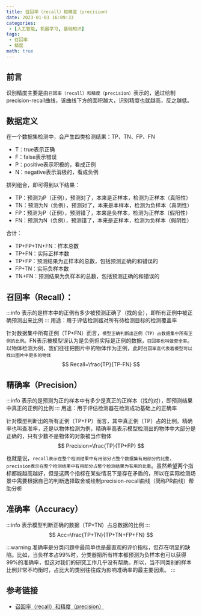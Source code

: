 ```yaml
---
title: 召回率（recall）和精度（precision）
date: 2023-01-03 16:09:33
categories:
 - [人工智能, 机器学习, 基础知识]
tags: 
 - 召回率
 - 精度
math: true
---
```


## 前言
识别精度主要是由`召回率（recall）和精度（precision）`表示的，通过绘制precision-recall曲线，该曲线下方的面积越大，识别精度也就越高，反之越低。

## 数据定义
在一个数据集检测中，会产生四类检测结果：TP、TN、FP、FN
* T：true表示正确
* F：false表示错误
* P：positive表示积极的，看成正例
* N：negative表示消极的，看成负例

排列组合，即可得到以下结果：
* TP：预测为P（正例），预测对了，本来是正样本，检测为正样本（真阳性）
* TN：预测为N（负例），预测对了，本来是本样本，检测为负样本（真阴性）
* FP：预测为P（正例），预测错了，本来是负样本，检测为正样本（假阳性）
* FN：预测为N（负例），预测错了，本来是正样本，检测为负样本（假阴性）

合计：
* TP+FP+TN+FN：样本总数
* TP+FN：实际正样本数
* TP+FP：预测结果为正样本的总数，包括预测正确的和错误的
* FP+TN：实际负样本数
* TN+FN：预测结果为负样本的总数，包括预测正确的和错误的

## 召回率（Recall）：
:::info
表示的是样本中的正例有多少被预测正确了（找的全），即所有正例中被正确预测出来比例
:::
用途：用于评估检测器对所有待检测目标的检测覆盖率

针对数据集中所有正例（TP+FN）而言，`模型正确判断出正例（TP）占数据集中所有正例的比例`。FN表示被模型误认为是负例但实际是正例的数据，`召回率也叫做查全率`。以物体检测为例，我们往往把图片中的物体作为正例，此时`召回率高代表着模型可以找出图片中更多的物体`
$$
Recall=\frac{TP}{TP-FN}
$$

## 精确率（Precision）
:::info
表示的是预测为正的样本中有多少是真正的正样本（找的对），即预测结果中真正的正例的比例
:::
用途：用于评估检测器在检测成功基础上的正确率

针对模型判断出的所有正例（TP+FP）而言，其中真正例（TP）占的比例。精确率也叫查准率，还是以物体检测为例，精确率高表示模型检测出的物体中大部分是正确的，只有少数不是物体的对象被当作物体
$$
Precision=\frac{TP}{TP+FP}
$$

也就是说，`recall表示在整个检测结果中有用部分占整个数据集有用部分的比重，precision表示在整个检测结果中有用部分占整个检测结果为有用的比重`。虽然希望两个指标都能越高越好，但是这两个指标在某些情况下是存在矛盾的，所以在实际检测场景中需要根据自己的判断选择取舍或绘制precision-recall曲线（简称PR曲线）帮助分析

## 准确率（Accuracy）
:::info
表示模型判断正确的数据（TP+TN）占总数据的比例
:::
$$
Acc=\frac{TP+TN}{TP+TN+FP+FN}
$$

:::warning
准确率是分类问题中最简单也是最直观的评价指标，但存在明显的缺陷。比如，当负样本占99%时，分类器把所有样本都预测为负样本也可以获得99%的准确率，但这对我们的研究工作几乎没有帮助。所以，当不同类别的样本比例非常不均衡时，占比大的类别往往成为影响准确率的最主要因素。
:::

## 参考链接
* [召回率（recall）和精度（precision）](https://blog.csdn.net/W1995S/article/details/114988637)
